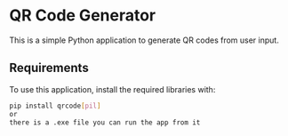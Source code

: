 # QR Code Generator

This is a simple Python application to generate QR codes from user input.

## Requirements

To use this application, install the required libraries with:
```bash
pip install qrcode[pil]
or
there is a .exe file you can run the app from it


